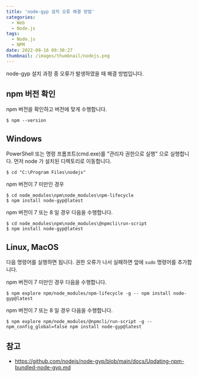 ```yaml
---
title: 'node-gyp 설치 오류 해결 방법'
categories:
  - Web
  - Node.js
tags:
  - Node.js
  - NPM
date: 2022-09-16 09:30:27
thumbnail: /images/thumbnail/nodejs.png
---
```


node-gyp 설치 과정 중 오류가 발생하였을 때 해결 방법입니다.

## npm 버전 확인

npm 버전을 확인하고 버전에 맞게 수행합니다.

```shell
$ npm --version
```

## Windows

PowerShell 또는 명령 프롬프트(cmd.exe)를 "관리자 권한으로 실행" 으로 실행합니다.
먼저 node 가 설치된 디렉토리로 이동합니다.

```shell
$ cd "C:\Program Files\nodejs"
```

npm 버전이 7 미만인 경우

```shell
$ cd node_modules\npm\node_modules\npm-lifecycle
$ npm install node-gyp@latest
```

npm 버전이 7 또는 8 일 경우 다음을 수행합니다.

```shell
$ cd node_modules\npm\node_modules\@npmcli\run-script
$ npm install node-gyp@latest
```

## Linux, MacOS

다음 명령어를 실행하면 됩니다. 권한 오류가 나서 실패하면 앞에 `sudo` 명령어를 추가합니다.

npm 버전이 7 미만인 경우 다음을 수행합니다.

```shell
$ npm explore npm/node_modules/npm-lifecycle -g -- npm install node-gyp@latest
```

npm 버전이 7 또는 8 일 경우 다음을 수행합니다.

```shell
$ npm explore npm/node_modules/@npmcli/run-script -g -- npm_config_global=false npm install node-gyp@latest
```

## 참고

- https://github.com/nodejs/node-gyp/blob/main/docs/Updating-npm-bundled-node-gyp.md
